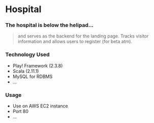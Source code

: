 # Hospital
### The hospital is below the helipad...
> and serves as the backend for the landing page. Tracks visitor information and allows users to register (for beta atm).
    
### Technology Used
* Play! Framework (2.3.8)
* Scala (2.11.1)
* MySQL for RDBMS
* ...

### Usage
* Use on AWS EC2 instance
* Port 80
* ...
    


